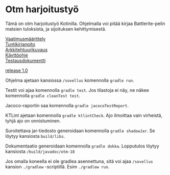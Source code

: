 # Otm harjoitustyö

Tämä on otm harjoitustyö Kotinilla. Ohjelmalla voi pitää kirjaa Battlerite-pelin matsien tuloksista, ja sijoituksen kehittymisestä.  

[Vaatimusmäärittely](https://github.com/Ajhaa/otm-harjoitustyo/blob/master/dokumentaatio/vaatimusm%C3%A4%C3%A4rittely.md)  
[Tuntikirjanpito](https://github.com/Ajhaa/otm-harjoitustyo/blob/master/dokumentaatio/ty%C3%B6aikakirjanpito.md)  
[Arkkitehtuurikuvaus](https://github.com/Ajhaa/otm-harjoitustyo/tree/master/dokumentaatio/arkkitehtuuri.md)  
[Käyttöohje](https://github.com/Ajhaa/otm-harjoitustyo/tree/master/dokumentaatio/kayttoohje.md)  
[Testausdokumentti](https://github.com/Ajhaa/otm-harjoitustyo/blob/master/dokumentaatio/testaus.md)
  
[release 1.0](https://github.com/Ajhaa/otm-harjoitustyo/releases/tag/1.0)


Ohjelma ajetaan kansiossa `/sovellus` komennolla `gradle run`. 
  
Testit voi ajaa komennolla ```gradle test```. Jos tilastoja ei näy, ne näkee komennolla `gradle cleanTest test`. 
  
Jacoco-raportin saa komennolla `gradle jacocoTestReport`. 
  
KTLint ajetaan komennolla ```gradle ktlintCheck```. Ajo ilmoittaa vain virheistä, tyhjä ajo on onnistuminen.  
  
Suroitettava jar-tiedosto generoidaan komennolla ```gradle shadowJar```. Se löytyy kansiosta ```build/libs```.  

Dokumentaatio generoidaan komennolla ```gradle dokka```. Lopputulos löytyy kansiosta ```/build/javadoc/otm-18```
  
Jos omalla koneella ei ole gradlea asennettuna, sitä voi ajaa `/sovellus` kansion `./gradlew` -scriptillä. Esim `./gradlew run`.
